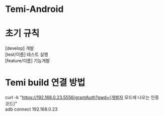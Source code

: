 # Temi-Android

# 초기 규칙
[develop] 개발 <br>
[test/이름] 테스트 실행 <br>
[feature/이름] 기능개발 <br>

# Temi build 연결 방법

curl -k "https://192.168.0.23.5556/grantAuth?pwd={개발자 모드에 나오는 인증코드}"<br>
adb connect 192.168.0.23

